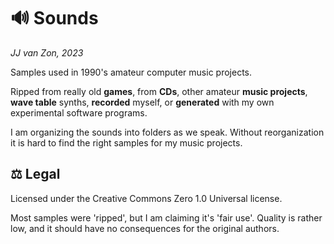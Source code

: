 🔊 Sounds
==========

*JJ van Zon, 2023*

Samples used in 1990's amateur computer music projects.

Ripped from really old __games__, from __CDs__, other amateur __music projects__, __wave table__ synths, __recorded__ myself, or __generated__ with my own experimental software programs.

I am organizing the sounds into folders as we speak. Without reorganization it is hard to find the right samples for my music projects.


⚖️ Legal
---------

Licensed under the Creative Commons Zero 1.0 Universal license.

Most samples were 'ripped', but I am claiming it's 'fair use'.
Quality is rather low, and it should have no consequences for the original authors.